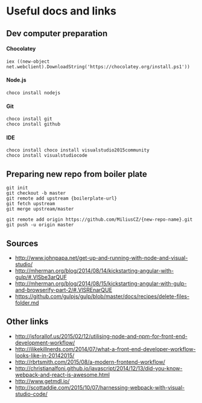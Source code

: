 # Useful docs and links

## Dev computer preparation

#### Chocolatey 
    iex ((new-object net.webclient).DownloadString('https://chocolatey.org/install.ps1'))
#### Node.js
    choco install nodejs
#### Git
    choco install git
    choco install github
#### IDE
    choco install choco install visualstudio2015community
    choco install visualstudiocode

## Preparing new repo from boiler plate
    git init
    git checkout -b master
    git remote add upstream {boilerplate-url}
    git fetch upstream
    git merge upstream/master
    
    git remote add origin https://github.com/MiliusCZ/{new-repo-name}.git
    git push -u origin master

## Sources
- http://www.johnpapa.net/get-up-and-running-with-node-and-visual-studio/
- http://mherman.org/blog/2014/08/14/kickstarting-angular-with-gulp/#.VlSbe3arQUF
- http://mherman.org/blog/2014/08/15/kickstarting-angular-with-gulp-and-browserify-part-2/#.VlSREnarQUE
- https://github.com/gulpjs/gulp/blob/master/docs/recipes/delete-files-folder.md

## Other links
- http://jsforallof.us/2015/02/12/utilising-node-and-npm-for-front-end-development-workflow/
- http://ilikekillnerds.com/2014/07/what-a-front-end-developer-workflow-looks-like-in-20142015/
- http://rbrtsmith.com/2015/08/a-modern-frontend-workflow/
- http://christianalfoni.github.io/javascript/2014/12/13/did-you-know-webpack-and-react-is-awesome.html
- http://www.getmdl.io/
- http://scottaddie.com/2015/10/07/harnessing-webpack-with-visual-studio-code/
